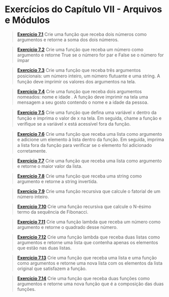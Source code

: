 # Exercícios do Capítulo VII - Arquivos e Módulos

> **[Exercício 7.1](https://github.com/ThallesCansi/Programacao-para-Web/blob/master/1%C2%BA%20Bimestre/Cap%C3%ADtulo%20VI%20-%20Fun%C3%A7%C3%B5es/Exercise%206.1.py)**  Crie uma função que receba dois números como argumentos e retorne a soma dos dois números. 

> **[Exercício 7.2](https://github.com/ThallesCansi/Programacao-para-Web/blob/master/1%C2%BA%20Bimestre/Cap%C3%ADtulo%20VI%20-%20Fun%C3%A7%C3%B5es/Exercise%206.2.py)**  Crie uma função que receba um número como argumento e retorne True se o número for par e False se o número for ímpar

> **[Exercício 7.3](https://github.com/ThallesCansi/Programacao-para-Web/blob/master/1%C2%BA%20Bimestre/Cap%C3%ADtulo%20VI%20-%20Fun%C3%A7%C3%B5es/Exercise%206.3.py)**  Crie uma função que receba três argumentos posicionais: um número inteiro, um número ﬂutuante e uma string. A função deve imprimir os valores dos argumentos na tela.

> **[Exercício 7.4](https://github.com/ThallesCansi/Programacao-para-Web/blob/master/1%C2%BA%20Bimestre/Cap%C3%ADtulo%20VI%20-%20Fun%C3%A7%C3%B5es/Exercise%206.4.py)**  Crie uma função que receba dois argumentos nomeados: nome e idade . A função deve imprimir na tela uma mensagem a seu gosto contendo o nome e a idade da pessoa.

> **[Exercício 7.5](https://github.com/ThallesCansi/Programacao-para-Web/blob/master/1%C2%BA%20Bimestre/Cap%C3%ADtulo%20VI%20-%20Fun%C3%A7%C3%B5es/Exercise%206.5.py)**  Crie uma função que deﬁna uma variável x dentro da função e imprima o valor de x na tela. Em seguida, chame a função e veriﬁque se a variável x está acessível fora da função.

> **[Exercício 7.6](https://github.com/ThallesCansi/Programacao-para-Web/blob/master/1%C2%BA%20Bimestre/Cap%C3%ADtulo%20VI%20-%20Fun%C3%A7%C3%B5es/Exercise%206.6.py)**  Crie uma função que receba uma lista como argumento e adicione um elemento à lista dentro da função. Em seguida, imprima a lista fora da função para veriﬁcar se o elemento foi adicionado corretamente.

> **[Exercício 7.7](https://github.com/ThallesCansi/Programacao-para-Web/blob/master/1%C2%BA%20Bimestre/Cap%C3%ADtulo%20VI%20-%20Fun%C3%A7%C3%B5es/Exercise%206.7.py)**  Crie uma função que receba uma lista como argumento e retorne o maior valor da lista.

> **[Exercício 7.8](https://github.com/ThallesCansi/Programacao-para-Web/blob/master/1%C2%BA%20Bimestre/Cap%C3%ADtulo%20VI%20-%20Fun%C3%A7%C3%B5es/Exercise%206.8.py)**  Crie uma função que receba uma string como argumento e retorne a string invertida.

> **[Exercício 7.9](https://github.com/ThallesCansi/Programacao-para-Web/blob/master/1%C2%BA%20Bimestre/Cap%C3%ADtulo%20VI%20-%20Fun%C3%A7%C3%B5es/Exercise%206.9.py)**  Crie uma função recursiva que calcule o fatorial de um número inteiro.

> **[Exercício 7.10](https://github.com/ThallesCansi/Programacao-para-Web/blob/master/1%C2%BA%20Bimestre/Cap%C3%ADtulo%20VI%20-%20Fun%C3%A7%C3%B5es/Exercise%206.10.py)**  Crie uma função recursiva que calcule o N-ésimo termo da sequência de Fibonacci.

> **[Exercício 7.11](https://github.com/ThallesCansi/Programacao-para-Web/blob/master/1%C2%BA%20Bimestre/Cap%C3%ADtulo%20VI%20-%20Fun%C3%A7%C3%B5es/Exercise%206.11.py)**  Crie uma função lambda que receba um número como argumento e retorne o quadrado desse número.

> **[Exercício 7.12](https://github.com/ThallesCansi/Programacao-para-Web/blob/master/1%C2%BA%20Bimestre/Cap%C3%ADtulo%20VI%20-%20Fun%C3%A7%C3%B5es/Exercise%206.12.py)**  Crie uma função lambda que receba duas listas como argumentos e retorne uma lista que contenha apenas os elementos que estão nas duas listas.

> **[Exercício 7.13](https://github.com/ThallesCansi/Programacao-para-Web/blob/master/1%C2%BA%20Bimestre/Cap%C3%ADtulo%20VI%20-%20Fun%C3%A7%C3%B5es/Exercise%206.13.py)**  Crie uma função que receba uma lista e uma função como argumentos e retorne uma nova lista com os elementos da lista original que satisfazem a função.

> **[Exercício 7.14](https://github.com/ThallesCansi/Programacao-para-Web/blob/master/1%C2%BA%20Bimestre/Cap%C3%ADtulo%20VI%20-%20Fun%C3%A7%C3%B5es/Exercise%206.14.py)**  Crie uma função que receba duas funções como argumentos e retorne uma nova função que é a composição das duas funções.